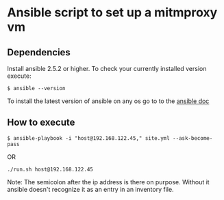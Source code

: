 # Ansible script to set up a mitmproxy vm

## Dependencies
Install ansible 2.5.2 or higher.
To check your currently installed version execute:
```
$ ansible --version
```

To install the latest version of ansible on any os go to to the 
[ansible doc](https://docs.ansible.com/ansible/latest/installation_guide/intro_installation.html#intro-installation-guide)


## How to execute
```
$ ansible-playbook -i "host@192.168.122.45," site.yml --ask-become-pass
```
OR
```
./run.sh host@192.168.122.45
```


Note: The semicolon after the ip address is there on purpose.
Without it ansible doesn't recognize it as an entry in an inventory file.


